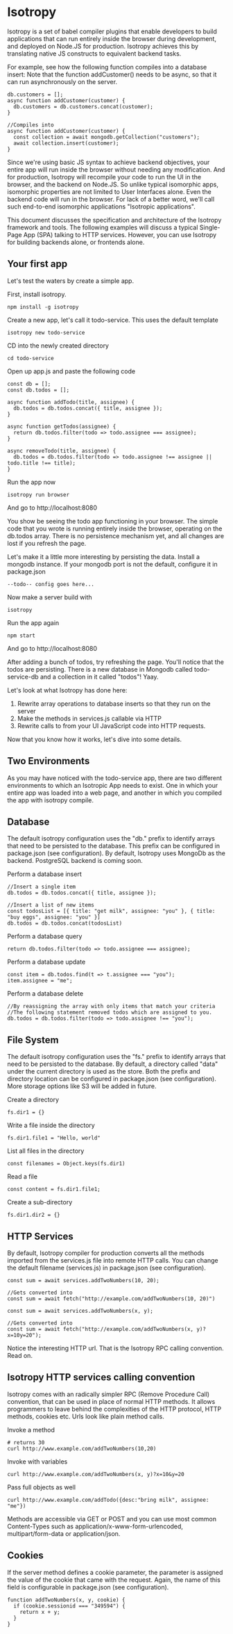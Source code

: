 Isotropy
===

Isotropy is a set of babel compiler plugins that enable developers to build applications that can run entirely inside the browser during development, and deployed on Node.JS for production. Isotropy achieves this by translating native JS constructs to equivalent backend tasks.

For example, see how the following function compiles into a database insert:
Note that the function addCustomer() needs to be async, so that it can run asynchronously on the server.
```
db.customers = [];
async function addCustomer(customer) {
  db.customers = db.customers.concat(customer);
}

//Compiles into
async function addCustomer(customer) {
  const collection = await mongodb.getCollection("customers");
  await collection.insert(customer);
}
```

Since we're using basic JS syntax to achieve backend objectives, your entire app will run inside the browser without needing any modification. And for production, Isotropy will recompile your code to run the UI in the browser, and the backend on Node.JS. So unlike typical isomorphic apps, isomorphic properties are not limited to  User Interfaces alone. Even the backend code will run in the browser. For lack of a better word, we'll call such end-to-end isomorphic applications "Isotropic applications".

This document discusses the specification and architecture of the Isotropy framework and tools. The following examples will discuss a typical Single-Page App (SPA) talking to HTTP services. However, you can use Isotropy for building backends alone, or frontends alone.

Your first app
---
Let's test the waters by create a simple app.

First, install isotropy.
```
npm install -g isotropy
```

Create a new app, let's call it todo-service.
This uses the default template
```
isotropy new todo-service
```

CD into the newly created directory
```
cd todo-service
```

Open up app.js and paste the following code
```
const db = [];
const db.todos = [];

async function addTodo(title, assignee) {  
  db.todos = db.todos.concat({ title, assignee });
}

async function getTodos(assignee) {
  return db.todos.filter(todo => todo.assignee === assignee);
}

async removeTodo(title, assignee) {
  db.todos = db.todos.filter(todo => todo.assignee !== assignee || todo.title !== title);
}
```

Run the app now
```
isotropy run browser
```
And go to http://localhost:8080

You show be seeing the todo app functioning in your browser.
The simple code that you wrote is running entirely inside the browser, operating on the db.todos array.
There is no persistence mechanism yet, and all changes are lost if you refresh the page.

Let's make it a little more interesting by persisting the data.
Install a mongodb instance. If your mongodb port is not the default, configure it in package.json
```
--todo-- config goes here...
```

Now make a server build with
```
isotropy
```

Run the app again
```
npm start
```
And go to http://localhost:8080

After adding a bunch of todos, try refreshing the page. You'll notice that the todos are persisting.
There is a new database in Mongodb called todo-service-db and a collection in it called "todos"! Yaay.

Let's look at what Isotropy has done here:
1. Rewrite array operations to database inserts so that they run on the server
2. Make the methods in services.js callable via HTTP
3. Rewrite calls to from your UI JavaScript code into HTTP requests.

Now that you know how it works, let's dive into some details.


Two Environments
---
As you may have noticed with the todo-service app, there are two different environments to which an Isotropic App needs to exist. One in which your entire app was loaded into a web page, and another in which you compiled the app with isotropy compile.


Database
---
The default isotropy configuration uses the "db." prefix to identify arrays that need to be persisted to the database. This prefix can be configured in package.json (see configuration). By default, Isotropy uses MongoDb as the backend. PostgreSQL backend is coming soon.

Perform a database insert
```
//Insert a single item
db.todos = db.todos.concat({ title, assignee });

//Insert a list of new items
const todosList = [{ title: "get milk", assignee: "you" }, { title: "buy eggs", assignee: "you" }]
db.todos = db.todos.concat(todosList)
```

Perform a database query
```
return db.todos.filter(todo => todo.assignee === assignee);
```

Perform a database update
```
const item = db.todos.find(t => t.assignee === "you");
item.assignee = "me";
```

Perform a database delete
```
//By reassigning the array with only items that match your criteria
//The following statement removed todos which are assigned to you.
db.todos = db.todos.filter(todo => todo.assignee !== "you");
```


File System
---
The default isotropy configuration uses the "fs." prefix to identify arrays that need to be persisted to the database. By default, a directory called "data" under the current directory is used as the store. Both the prefix and directory location can be configured in package.json (see configuration). More storage options like S3 will be added in future.

Create a directory
```
fs.dir1 = {}
```

Write a file inside the directory
```
fs.dir1.file1 = "Hello, world"
```

List all files in the directory
```
const filenames = Object.keys(fs.dir1)
```

Read a file
```
const content = fs.dir1.file1;
```

Create a sub-directory
```
fs.dir1.dir2 = {}
```


HTTP Services
---
By default, Isotropy compiler for production converts all the methods imported from the services.js file into remote HTTP calls. You can change the default filename (services.js) in package.json (see configuration).

```
const sum = await services.addTwoNumbers(10, 20);

//Gets converted into
const sum = await fetch("http://example.com/addTwoNumbers(10, 20)")
```

```
const sum = await services.addTwoNumbers(x, y);

//Gets converted into
const sum = await fetch("http://example.com/addTwoNumbers(x, y)?x=10y=20");
```

Notice the interesting HTTP url. That is the Isotropy RPC calling convention. Read on.


Isotropy HTTP services calling convention
---
Isotropy comes with an radically simpler RPC (Remove Procedure Call) convention, that can be used in place of normal HTTP methods. It allows programmers to leave behind the complexities of the HTTP protocol, HTTP methods, cookies etc. Urls look like plain method calls.

Invoke a method
```
# returns 30
curl http://www.example.com/addTwoNumbers(10,20)
```

Invoke with variables
```
curl http://www.example.com/addTwoNumbers(x, y)?x=10&y=20
```

Pass full objects as well
```
curl http://www.example.com/addTodo({desc:"bring milk", assignee: "me"})
```

Methods are accessible via GET or POST and you can use most common Content-Types such as application/x-www-form-urlencoded, multipart/form-data or application/json.

Cookies
---
If the server method defines a cookie parameter, the parameter is assigned the value of the cookie that came with the request. Again, the name of this field is configurable in package.json (see configuration).
```
function addTwoNumbers(x, y, cookie) {
  if (cookie.sessionid === "349594") {
    return x + y;
  }
}
```
